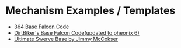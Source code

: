 # Mechanism Examples / Templates
- [364 Base Falcon Code](https://github.com/Team364/BaseFalconSwerve/tree/main)
- [DirtBiker's Base Falcon Code(updated to pheonix 6)](https://github.com/Team3991/BaseFalconSwerve)
- [Ultimate Swerve Base by Jimmy McCokser](https://github.com/witherslayer67/UltimateSwerveBase)
